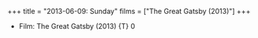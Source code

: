 +++
title = "2013-06-09: Sunday"
films = ["The Great Gatsby (2013)"]
+++


* Film: The Great Gatsby (2013) {T} 0
